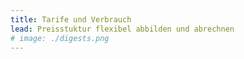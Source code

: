 ```yaml
---
title: Tarife und Verbrauch
lead: Preisstuktur flexibel abbilden und abrechnen
# image: ./digests.png
---
```





